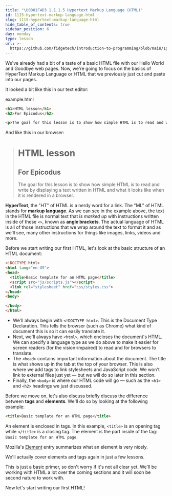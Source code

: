 ```yaml
---
title: "\U0001F4D3 1.1.1.5 Hypertext Markup Language (HTML)"
id: 1115-hypertext-markup-language-html
slug: 1115-hypertext-markup-language-html
hide_table_of_contents: true
sidebar_position: 6
day: monday
type: lesson
url: >-
  https://github.com/fidgetech/introduction-to-programming/blob/main/1g_hypertext_markup_language_html.md
---
```


We've already had a bit of a taste of a basic HTML file with our Hello World and Goodbye web pages.  Now, we're going to focus on the basics of HyperText Markup Language or HTML that we previously just cut and paste into our pages.  

It looked a bit like this in our text editor:

<div class="filename">example.html</div>

```html
<h1>HTML lesson</h1>
<h2>For Epicodus</h2>

<p>The goal for this lesson is to show how simple HTML is to read and write by displaying a text written in HTML and what it looks like when it is displayed in a browser.</p>
```

And like this in our browser:

><h1>HTML lesson</h1>
><h2>For Epicodus</h2>
>
><p>The goal for this lesson is to show how simple HTML is to read and write by displaying a text written in HTML and what it looks like when it is rendered in a browser.</p>

**HyperText**, the "HT" of HTML is a nerdy word for a link.  The "ML" of HTML stands for **markup language**.  As we can see in the example above, the text in the HTML  file is normal text that is _marked up_ with instructions written inside of these `<>`, known as **angle brackets**.  The actual language of HTML is all of those instructions that we wrap around the text to format it and as we'll see, many other instructions for things like images, links, videos and more.

Before we start writing our first HTML, let's look at the basic structure of an HTML document:

```html
<!DOCTYPE html>
<html lang="en-US">
<head>
  <title>Basic template for an HTML page</title>
  <script src="js/scripts.js"></script>
  <link rel="stylesheet" href="css/styles.css">
</head>
<body>

</body>
</html>
```

* We'll always begin with `<!DOCTYPE html>`. This is the Document Type Declaration. This tells the browser (such as Chrome) what kind of document this is so it can easily translate it.
* Next, we'll always have `<html>`, which encloses the document's HTML. We can specify a language type as we do above to make it easier for screen readers (for the vision-impaired) to read and for browsers to translate.
* The `<head>` contains important information about the document. The title is what shows up in the tab at the top of your browser. This is also where we add tags to link stylesheets and JavaScript code. We won't link to external files just yet — but we will do so later in this section.
* Finally, the `<body>` is where our HTML code will go — such as the `<h1>` and `<h2>` headings we just discussed.

Before we move on, let's also discuss briefly discuss the difference between **tags** and **elements**. We'll do so by looking at the following example:

```html
<title>Basic template for an HTML page</title>
```

An element is enclosed in tags. In this example, `<title>` is an opening tag while `</title>` is a closing tag. The element is the part inside of the tag: `Basic template for an HTML page`.

Mozilla's [Element](https://developer.mozilla.org/en-US/docs/Glossary/Element) entry summarizes what an element is very nicely.

We'll actually cover elements and tags again in just a few lessons.

This is just a basic primer, so don't worry if it's not all clear yet. We'll be working with HTML a lot over the coming sections and it will soon be second nature to work with.

Now let's start writing our first HTML!
